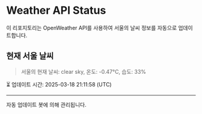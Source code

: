 
# Weather API Status

이 리포지토리는 OpenWeather API를 사용하여 서울의 날씨 정보를 자동으로 업데이트합니다.

## 현재 서울 날씨
> 서울의 현재 날씨: clear sky, 온도: -0.47°C, 습도: 33%

⏳ 업데이트 시간: 2025-03-18 21:11:58 (UTC)

---
자동 업데이트 봇에 의해 관리됩니다.
